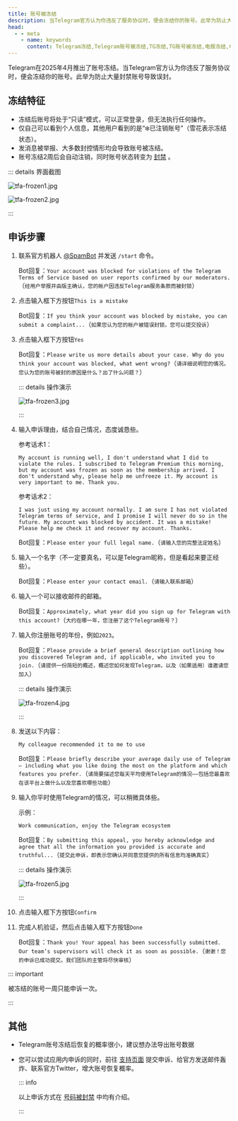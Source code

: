 ```yaml
---
title: 账号被冻结
description: 当Telegram官方认为你违反了服务协议时，便会冻结你的账号。此举为防止大量封禁账号导致误封。本文介绍了账号被冻结后的特征及申诉步骤。
head:
  - - meta
    - name: keywords
      content: Telegram冻结,Telegram账号被冻结,TG冻结,TG账号被冻结,电报冻结,电报账号被冻结
---
```


Telegram在2025年4月推出了账号冻结。当Telegram官方认为你违反了服务协议时，便会冻结你的账号。此举为防止大量封禁账号导致误封。

## 冻结特征

- 冻结后账号将处于“只读”模式，可以正常登录，但无法执行任何操作。
- 仅自己可以看到个人信息，其他用户看到的是“❄️已注销账号”（雪花表示冻结状态）。
- 发消息被举报、大多数封控情形均会导致账号被冻结。
- 账号冻结2周后会自动注销，同时账号状态转变为 [封禁](./banned.html) 。

::: details 界面截图

![tfa-frozen1.jpg](https://cdn.jsdelivr.net/gh/feijiqun/images/tfa/frozen1.jpg)

![tfa-frozen2.jpg](https://cdn.jsdelivr.net/gh/feijiqun/images/tfa/frozen2.jpg)

:::

## 申诉步骤

1. 联系官方机器人 [@SpamBot](https://t.me/SpamBot) 并发送 `/start` 命令。

   Bot回复：`Your account was blocked for violations of the Telegram Terms of Service based on user reports confirmed by our moderators.`（`经用户举报并由版主确认，您的帐户因违反Telegram服务条款而被封锁`）

2. 点击输入框下方按钮`This is a mistake`

   Bot回复：`If you think your account was blocked by mistake, you can submit a complaint...`（`如果您认为您的帐户被错误封锁，您可以提交投诉`）

3. 点击输入框下方按钮`Yes`

   Bot回复：`Please write us more details about your case. Why do you think your account was blocked, what went wrong?`（`请详细说明您的情况。您认为您的账号被封的原因是什么？出了什么问题？`）

   ::: details 操作演示

   ![tfa-frozen3.jpg](https://cdn.jsdelivr.net/gh/feijiqun/images/tfa/frozen3.jpg)

   :::

4. 输入申诉理由，结合自己情况，态度诚恳些。

   参考话术1：

   ```
   My account is running well, I don't understand what I did to violate the rules. I subscribed to Telegram Premium this morning, but my account was frozen as soon as the membership arrived. I don't understand why, please help me unfreeze it. My account is very important to me. Thank you.
   ```

   参考话术2：

   ```
   I was just using my account normally. I am sure I has not violated Telegram terms of service, and I promise I will never do so in the future. My account was blocked by accident. It was a mistake! Please help me check it and recover my account. Thanks.
   ```

   Bot回复：`Please enter your full legal name.`（`请输入您的完整法定姓名`）

5. 输入一个名字（不一定要真名，可以是Telegram昵称，但是看起来要正经些）。

   Bot回复：`Please enter your contact email.`（`请输入联系邮箱`）

6. 输入一个可以接收邮件的邮箱。

   Bot回复：`Approximately, what year did you sign up for Telegram with this account?`（`大约在哪一年，您注册了这个Telegram账号？`）

7. 输入你注册账号的年份，例如`2023`。

   Bot回复：`Please provide a brief general description outlining how you discovered Telegram and, if applicable, who invited you to join.`（`请提供一份简短的概述，概述您如何发现Telegram，以及（如果适用）谁邀请您加入`）

   ::: details 操作演示

   ![tfa-frozen4.jpg](https://cdn.jsdelivr.net/gh/feijiqun/images/tfa/frozen4.jpg)

   :::

8. 发送以下内容：

   ```
   My colleague recommended it to me to use
   ```

   Bot回复：`Please briefly describe your average daily use of Telegram — including what you like doing the most on the platform and which features you prefer.`（`请简要描述您每天平均使用Telegram的情况——包括您最喜欢在该平台上做什么以及您喜欢哪些功能`）

9. 输入你平时使用Telegram的情况，可以稍微具体些。

   示例：

   ```
   Work communication, enjoy the Telegram ecosystem
   ```

   Bot回复：`By submitting this appeal, you hereby acknowledge and agree that all the information you provided is accurate and truthful...`（`提交此申诉，即表示您确认并同意您提供的所有信息均准确真实`）

   ::: details 操作演示

   ![tfa-frozen5.jpg](https://cdn.jsdelivr.net/gh/feijiqun/images/tfa/frozen5.jpg)

   :::

10. 点击输入框下方按钮`Confirm`

11. 完成人机验证，然后点击输入框下方按钮`Done`

    Bot回复：`Thank you! Your appeal has been successfully submitted. Our team’s supervisors will check it as soon as possible.`（`谢谢！您的申诉已成功提交。我们团队的主管将尽快审核`）

::: important

被冻结的账号一周只能申诉一次。

:::

## 其他

- Telegram账号冻结后恢复的概率很小，建议想办法导出账号数据

- 您可以尝试应用内申诉的同时，前往 [支持页面](https://telegram.org/support) 提交申诉、给官方发送邮件轰炸、联系官方Twitter，增大账号恢复概率。

  ::: info

  以上申诉方式在 [号码被封禁](./banned.html) 中均有介绍。

  :::
